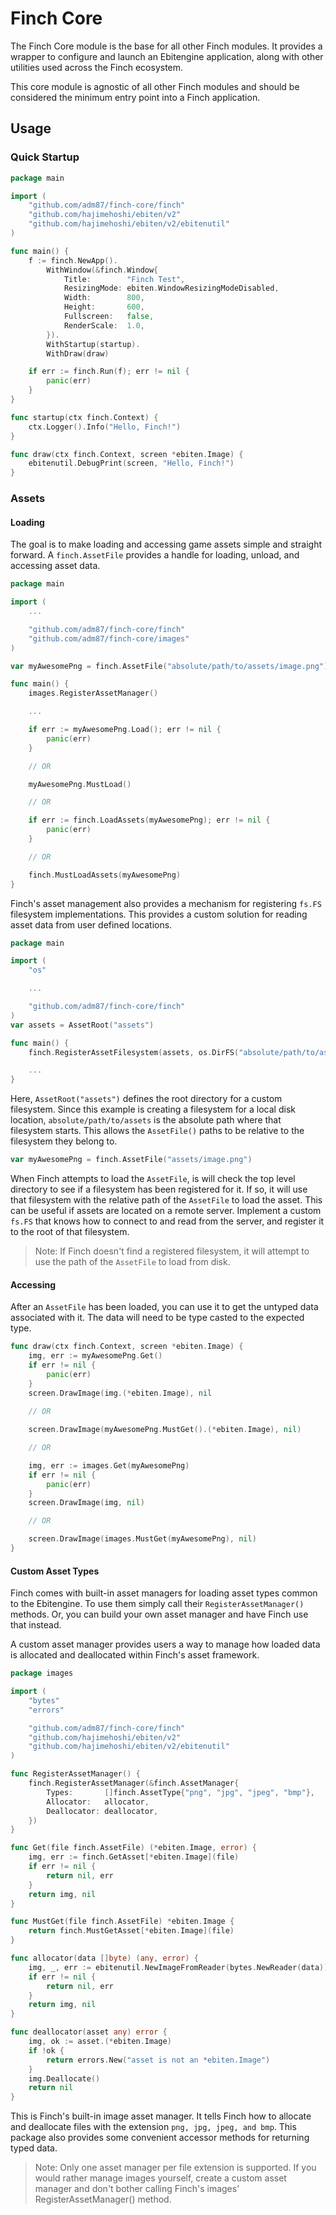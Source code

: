 # Finch Core
The Finch Core module is the base for all other Finch modules. It provides a wrapper to configure and launch an Ebitengine application, along with other utilities used across the Finch ecosystem.

This core module is agnostic of all other Finch modules and should be considered the minimum entry point into a Finch application.

## Usage
### Quick Startup
```go
package main

import (
	"github.com/adm87/finch-core/finch"
	"github.com/hajimehoshi/ebiten/v2"
	"github.com/hajimehoshi/ebiten/v2/ebitenutil"
)

func main() {
	f := finch.NewApp().
		WithWindow(&finch.Window{
			Title:        "Finch Test",
			ResizingMode: ebiten.WindowResizingModeDisabled,
			Width:        800,
			Height:       600,
			Fullscreen:   false,
			RenderScale:  1.0,
		}).
		WithStartup(startup).
		WithDraw(draw)

	if err := finch.Run(f); err != nil {
		panic(err)
	}
}

func startup(ctx finch.Context) {
	ctx.Logger().Info("Hello, Finch!")
}

func draw(ctx finch.Context, screen *ebiten.Image) {
	ebitenutil.DebugPrint(screen, "Hello, Finch!")
}
```
### Assets
#### Loading
The goal is to make loading and accessing game assets simple and straight forward. A `finch.AssetFile` provides a handle for loading, unload, and accessing asset data.
```go
package main

import (
	...

	"github.com/adm87/finch-core/finch"
	"github.com/adm87/finch-core/images"
)

var myAwesomePng = finch.AssetFile("absolute/path/to/assets/image.png")

func main() {
	images.RegisterAssetManager()

	...

	if err := myAwesomePng.Load(); err != nil {
		panic(err)
	}

	// OR

	myAwesomePng.MustLoad()

	// OR

	if err := finch.LoadAssets(myAwesomePng); err != nil {
		panic(err)
	}

	// OR

	finch.MustLoadAssets(myAwesomePng)
}
```
Finch's asset management also provides a mechanism for registering `fs.FS` filesystem implementations. This provides a custom solution for reading asset data from user defined locations.
```go
package main

import (
	"os"

	...

	"github.com/adm87/finch-core/finch"
)
var assets = AssetRoot("assets")

func main() {
	finch.RegisterAssetFilesystem(assets, os.DirFS("absolute/path/to/assets"))

	...
}
```
Here, `AssetRoot("assets")` defines the root directory for a custom filesystem. Since this example is creating a filesystem for a local disk location, `absolute/path/to/assets` is the absolute path where that filesystem starts. This allows the `AssetFile()` paths to be relative to the filesystem they belong to.
```go
var myAwesomePng = finch.AssetFile("assets/image.png")
```
When Finch attempts to load the `AssetFile`, is will check the top level directory to see if a filesystem has been registered for it. If so, it will use that filesystem with the relative path of the `AssetFile` to load the asset. This can be useful if assets are located on a remote server. Implement a custom `fs.FS` that knows how to connect to and read from the server, and register it to the root of that filesystem.
> Note: If Finch doesn't find a registered filesystem, it will attempt to use the path of the `AssetFile` to load from disk.

#### Accessing
After an `AssetFile` has been loaded, you can use it to get the untyped data associated with it. The data will need to be type casted to the expected type.
```go
func draw(ctx finch.Context, screen *ebiten.Image) {
	img, err := myAwesomePng.Get()
	if err != nil {
		panic(err)
	}
	screen.DrawImage(img.(*ebiten.Image), nil
	
	// OR

	screen.DrawImage(myAwesomePng.MustGet().(*ebiten.Image), nil)

	// OR

	img, err := images.Get(myAwesomePng)
	if err != nil {
		panic(err)
	}
	screen.DrawImage(img, nil)

	// OR

	screen.DrawImage(images.MustGet(myAwesomePng), nil)
}
```
#### Custom Asset Types
Finch comes with built-in asset managers for loading asset types common to the Ebitengine. To use them simply call their `RegisterAssetManager()` methods. Or, you can build your own asset manager and have Finch use that instead.

A custom asset manager provides users a way to manage how loaded data is allocated and deallocated within Finch's asset framework.
```go
package images

import (
	"bytes"
	"errors"

	"github.com/adm87/finch-core/finch"
	"github.com/hajimehoshi/ebiten/v2"
	"github.com/hajimehoshi/ebiten/v2/ebitenutil"
)

func RegisterAssetManager() {
	finch.RegisterAssetManager(&finch.AssetManager{
		Types:       []finch.AssetType{"png", "jpg", "jpeg", "bmp"},
		Allocator:   allocator,
		Deallocator: deallocator,
	})
}

func Get(file finch.AssetFile) (*ebiten.Image, error) {
	img, err := finch.GetAsset[*ebiten.Image](file)
	if err != nil {
		return nil, err
	}
	return img, nil
}

func MustGet(file finch.AssetFile) *ebiten.Image {
	return finch.MustGetAsset[*ebiten.Image](file)
}

func allocator(data []byte) (any, error) {
	img, _, err := ebitenutil.NewImageFromReader(bytes.NewReader(data))
	if err != nil {
		return nil, err
	}
	return img, nil
}

func deallocator(asset any) error {
	img, ok := asset.(*ebiten.Image)
	if !ok {
		return errors.New("asset is not an *ebiten.Image")
	}
	img.Deallocate()
	return nil
}
```
This is Finch's built-in image asset manager. It tells Finch how to allocate and deallocate files with the extension `png, jpg, jpeg, and bmp`. This package also provides some convenient accessor methods for returning typed data.
> Note: Only one asset manager per file extension is supported. If you would rather manage images yourself, create a custom asset manager and don't bother calling Finch's images' RegisterAssetManager() method.